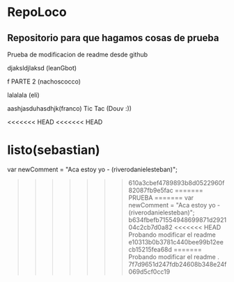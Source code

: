 # RepoLoco

## Repositorio para que hagamos cosas de prueba

Prueba de modificacion de readme desde github

djaksldjlaksd (leanGbot)

f PARTE 2 (nachoscocco)

lalalala (eli)

aashjasduhasdhjk(franco)
Tic Tac (Douv :))

<<<<<<< HEAD
<<<<<<< HEAD

listo(sebastian)
=======
var newComment = "Aca estoy yo - (riverodanielesteban)";
>>>>>>> 610a3cbef4789893b8d0522960f82087fb9e5fac
=======
PRUEBA
=======
var newComment = "Aca estoy yo - (riverodanielesteban)";
>>>>>>> b634fbefb71554948699871d292104c2cb7d0a82
<<<<<<< HEAD
>Probando modificar el readme
>>>>>>> e10313b0b3781c440bee99b12eecb15215fea68d
=======
>Probando modificar el readme .
>>>>>>> 7f7d9651d247fdb24608b348e24f069d5cf0cc19
